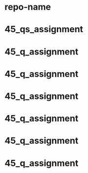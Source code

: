 # repo-name
# 45_qs_assignment
# 45_q_assignment
# 45_q_assignment
# 45_q_assignment
# 45_q_assignment
# 45_q_assignment
# 45_q_assignment
